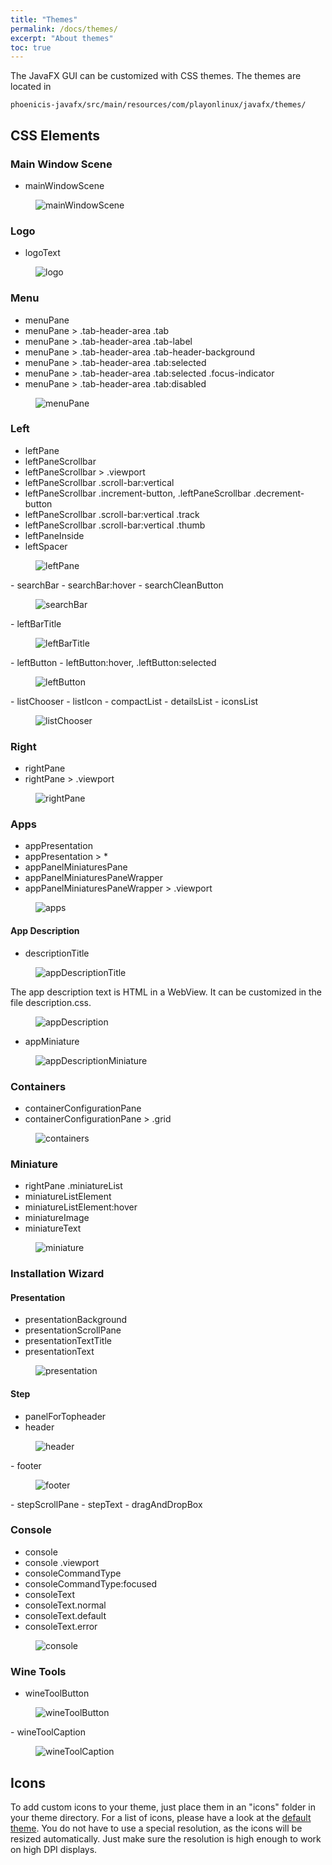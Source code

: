 ```yaml
---
title: "Themes"
permalink: /docs/themes/
excerpt: "About themes"
toc: true
---
```


The JavaFX GUI can be customized with CSS themes. The themes are located in
```
phoenicis-javafx/src/main/resources/com/playonlinux/javafx/themes/
```

## CSS Elements

### Main Window Scene
- mainWindowScene
<figure>
  <img src="{{ '/assets/images/themes/mainWindowScene.png' | absolute_url }}" alt="mainWindowScene">
</figure>

### Logo
- logoText
<figure>
  <img src="{{ '/assets/images/themes/logo.png' | absolute_url }}" alt="logo">
</figure>

### Menu
- menuPane
- menuPane > .tab-header-area .tab
- menuPane > .tab-header-area .tab-label
- menuPane > .tab-header-area .tab-header-background
- menuPane > .tab-header-area .tab:selected
- menuPane > .tab-header-area .tab:selected .focus-indicator
- menuPane > .tab-header-area .tab:disabled
<figure>
  <img src="{{ '/assets/images/themes/menuPane.png' | absolute_url }}" alt="menuPane">
</figure>

### Left
- leftPane
- leftPaneScrollbar
- leftPaneScrollbar > .viewport
- leftPaneScrollbar .scroll-bar:vertical
- leftPaneScrollbar .increment-button, .leftPaneScrollbar .decrement-button
- leftPaneScrollbar .scroll-bar:vertical .track
- leftPaneScrollbar .scroll-bar:vertical .thumb
- leftPaneInside
- leftSpacer

<figure>
  <img src="{{ '/assets/images/themes/leftPane.png' | absolute_url }}" alt="leftPane">
</figure>
- searchBar
- searchBar:hover
- searchCleanButton

<figure>
  <img src="{{ '/assets/images/themes/searchBar.png' | absolute_url }}" alt="searchBar">
</figure>
- leftBarTitle

<figure>
  <img src="{{ '/assets/images/themes/leftBarTitle.png' | absolute_url }}" alt="leftBarTitle">
</figure>
- leftButton
- leftButton:hover, .leftButton:selected

<figure>
  <img src="{{ '/assets/images/themes/leftButton.png' | absolute_url }}" alt="leftButton">
</figure>
- listChooser
  - listIcon
  - compactList
  - detailsList
  - iconsList

<figure>
  <img src="{{ '/assets/images/themes/listChooser.png' | absolute_url }}" alt="listChooser">
</figure>

### Right
- rightPane
- rightPane > .viewport
<figure>
  <img src="{{ '/assets/images/themes/rightPane.png' | absolute_url }}" alt="rightPane">
</figure>

### Apps
- appPresentation
- appPresentation > *
- appPanelMiniaturesPane
- appPanelMiniaturesPaneWrapper
- appPanelMiniaturesPaneWrapper > .viewport
<figure>
  <img src="{{ '/assets/images/themes/apps.png' | absolute_url }}" alt="apps">
</figure>

#### App Description
- descriptionTitle
<figure>
  <img src="{{ '/assets/images/themes/appDescriptionTitle.png' | absolute_url }}" alt="appDescriptionTitle">
</figure>

The app description text is HTML in a WebView. It can be customized in the file description.css.
<figure>
  <img src="{{ '/assets/images/themes/appDescription.png' | absolute_url }}" alt="appDescription">
</figure>

- appMiniature
<figure>
  <img src="{{ '/assets/images/themes/appDescriptionMiniature.png' | absolute_url }}" alt="appDescriptionMiniature">
</figure>

### Containers
- containerConfigurationPane
- containerConfigurationPane > .grid
<figure>
  <img src="{{ '/assets/images/themes/containers.png' | absolute_url }}" alt="containers">
</figure>

### Miniature
- rightPane .miniatureList
- miniatureListElement
- miniatureListElement:hover
- miniatureImage
- miniatureText
<figure>
  <img src="{{ '/assets/images/themes/miniature.png' | absolute_url }}" alt="miniature">
</figure>

### Installation Wizard
#### Presentation
- presentationBackground
- presentationScrollPane
- presentationTextTitle
- presentationText
<figure>
  <img src="{{ '/assets/images/themes/presentation.png' | absolute_url }}" alt="presentation">
</figure>


#### Step
- panelForTopheader
- header
<figure>
  <img src="{{ '/assets/images/themes/header.png' | absolute_url }}" alt="header">
</figure>
- footer
<figure>
  <img src="{{ '/assets/images/themes/footer.png' | absolute_url }}" alt="footer">
</figure>
- stepScrollPane
- stepText
- dragAndDropBox

### Console
- console
- console .viewport
- consoleCommandType
- consoleCommandType:focused
- consoleText
- consoleText.normal
- consoleText.default
- consoleText.error
<figure>
  <img src="{{ '/assets/images/themes/console.png' | absolute_url }}" alt="console">
</figure>

### Wine Tools
- wineToolButton
<figure>
  <img src="{{ '/assets/images/themes/wineToolButton.png' | absolute_url }}" alt="wineToolButton">
</figure>
- wineToolCaption
<figure>
  <img src="{{ '/assets/images/themes/wineToolCaption.png' | absolute_url }}" alt="wineToolCaption">
</figure>

## Icons
To add custom icons to your theme, just place them in an "icons" folder in your theme directory. For a list of icons, please have a look at the [default theme](https://github.com/PlayOnLinux/POL-POM-5/tree/master/phoenicis-javafx/src/main/resources/org/phoenicis/javafx/themes/default). You do not have to use a special resolution, as the icons will be resized automatically. Just make sure the resolution is high enough to work on high DPI displays.
